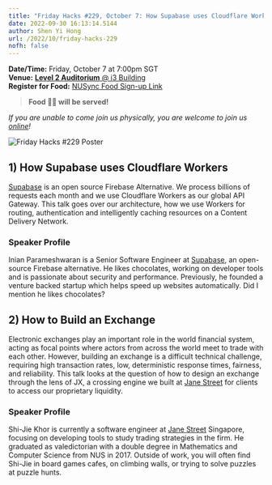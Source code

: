 ```yaml
---
title: "Friday Hacks #229, October 7: How Supabase uses Cloudflare Workers and How to Build an Exchange"
date: 2022-09-30 16:13:14.5144
author: Shen Yi Hong
url: /2022/10/friday-hacks-229
nofh: false
---
```


**Date/Time:** Friday, October 7 at 7:00pm SGT<br />
**Venue:** [**Level 2 Auditorium** @ i3 Building](https://goo.gl/maps/aUMwWptKFsajR93b9)<br />
**Register for Food:** [NUSync Food Sign-up Link](https://nus.campuslabs.com/engage/submitter/form/start/559441)<br />

> **Food 🍕🧋 will be served!**

_If you are unable to come join us physically, you are welcome to join us [online](https://nus-sg.zoom.us/j/83482473723?pwd=TW5nWitzRFlhOWdLaEVKYlVGMjJDdz09)!_

<img src="/img/2022/fh/229.jpg" alt="Friday Hacks #229 Poster" /><br />

## 1) How Supabase uses Cloudflare Workers

[Supabase](https://supabase.com/) is an open source Firebase Alternative. We process billions of requests each month and we use Cloudflare Workers as our global API Gateway. This talk goes over our architecture, how we use Workers for routing, authentication and intelligently caching resources on a Content Delivery Network. 

### Speaker Profile

Inian Parameshwaran is a Senior Software Engineer at [Supabase](https://supabase.com/), an open-source Firebase alternative. He likes chocolates, working on developer tools and is passionate about security and performance. Previously, he founded a venture backed startup which helps speed up websites automatically. Did I mention he likes chocolates?

## 2) How to Build an Exchange

Electronic exchanges play an important role in the world financial system, acting as focal points where actors from across the world meet to trade with each other. However, building an exchange is a difficult technical challenge, requiring high transaction rates, low, deterministic response times, fairness, and reliability. This talk looks at the question of how to design an exchange through the lens of JX, a crossing engine we built at [Jane Street](https://www.janestreet.com/) for clients to access our proprietary liquidity.

### Speaker Profile

Shi-Jie Khor is currently a software engineer at [Jane Street](https://www.janestreet.com/) Singapore, focusing on developing tools to study trading strategies in the firm. He graduated as valedictorian with a double degree in Mathematics and Computer Science from NUS in 2017. Outside of work, you will often find Shi-Jie in board games cafes, on climbing walls, or trying to solve puzzles at puzzle hunts.
